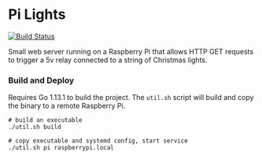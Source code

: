 # Pi Lights

[![Build Status](https://travis-ci.org/andrewmarklloyd/pi-lights.svg?branch=master)](https://travis-ci.org/andrewmarklloyd/pi-lights)

Small web server running on a Raspberry Pi that allows HTTP GET requests to trigger a 5v relay connected to a string of Christmas lights.

### Build and Deploy
Requires Go 1.13.1 to build the project. The `util.sh` script will build and copy the binary to a remote Raspberry Pi.
```
# build an executable
./util.sh build

# copy executable and systemd config, start service
./util.sh pi raspberrypi.local
```

